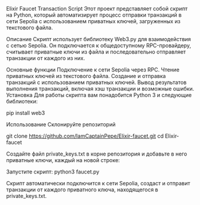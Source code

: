 Elixir Faucet Transaction Script
Этот проект представляет собой скрипт на Python, который автоматизирует процесс отправки транзакций в сети Sepolia с использованием приватных ключей, загруженных из текстового файла.

Описание
Скрипт использует библиотеку Web3.py для взаимодействия с сетью Sepolia. Он подключается к общедоступному RPC-провайдеру, считывает приватные ключи из файла и последовательно отправляет транзакции от каждого из них.

Основные функции
Подключение к сети Sepolia через RPC.
Чтение приватных ключей из текстового файла.
Создание и отправка транзакций с использованием приватных ключей.
Вывод результатов выполнения транзакций, включая хэш транзакции и возможные ошибки.
Установка
Для работы скрипта вам понадобится Python 3 и следующие библиотеки:

pip install web3

Использование
Склонируйте репозиторий

git clone https://github.com/IamCaptainPepe/Elixir-faucet.git
cd Elixir-faucet

Создайте файл private_keys.txt в корне репозитория и добавьте в него приватные ключи, каждый на новой строке:

Запустите скрипт:
python3 faucet.py

Скрипт автоматически подключится к сети Sepolia, создаст и отправит транзакции от каждого приватного ключа, находящегося в private_keys.txt.

